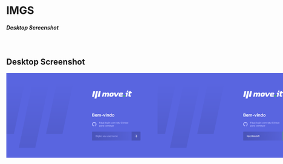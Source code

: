 # IMGS
##### Desktop Screenshot

<br>

## Desktop Screenshot
<div style="display: flex; flex-direction: 'column'; align-items: 'center';">
<!-- Responsive, 1440 x 900, 50% (Laptop L - 1440px)-->
    <img width="400px" src="./login-blank.png">
    <img width="400px" src="./login-filled.png">
    <img width="400px" src="./index-initial-countdown.png">
    <img width="400px" src="./index-half-countdown.png">
    <img width="400px" src="./index-final-countdown.png">
    <img width="400px" src="./index-modal-with-confetti.png">
    <img width="400px" src="./index-modal-without-confetti.png">
    <img width="400px" src="./imgGenerator-image-next-level.png">
    <img width="400px" src="./imgGenerator-twitter-next-level.png">
    <img width="400px" src="./leaderbord.png">
    <img width="400px" src="./configs.png">
</div>
    <!-- IMGS
      ------------------------------
      login-blank
      login-filled
      ------------------------------
      initial-countdown
      half-countdown
      final-countdown
      ------------------------------
      modal-with-confetti
      modal-without-confetti
      ------------------------------
      image-next-level
      twitter-next-level
      ------------------------------
      leaderbord
      configs
      ------------------------------
    -->
